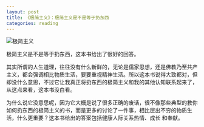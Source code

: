 ```yaml
---
layout: post
title: 《极简主义》：极简主义是不是等于扔东西
categories: reading
---
```


![极简主义](https://img3.doubanio.com/lpic/s29447255.jpg)

极简主义是不是等于扔东西，这本书给出了很好的回答。

其实所谓的人生道理，往往没有什么新鲜的，无论是儒家思想，还是佛教乃至共产主义，都会强调相比物质生活，要要重视精神生活。所以这本书说得大致都对，但却没什么意思，不过它让我真正将扔东西的极简主义和我的其他认知联系起来了，从这点来看，这本书没白看。

为什么说它没意思呢，因为它大概是说了很多正确的废话，很不像那些典型的教你如何扔东西的极简主义的书，而是更多的讨论了一件事，相比层出不穷的物质生活，什么更重要？这本书给出的答案包括健康人际关系热情、成长
和奉献。

